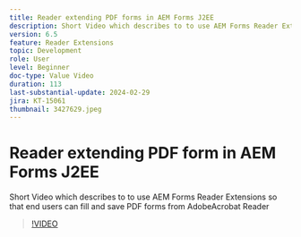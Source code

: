```yaml
---
title: Reader extending PDF forms in AEM Forms J2EE
description: Short Video which describes to to use AEM Forms Reader Extensions so that end users can fill and save PDF forms from Adobe/Acrobat Reader
version: 6.5
feature: Reader Extensions
topic: Development
role: User
level: Beginner
doc-type: Value Video
duration: 113
last-substantial-update: 2024-02-29
jira: KT-15061
thumbnail: 3427629.jpeg
---
```


# Reader extending PDF form in AEM Forms J2EE

Short Video which describes to to use AEM Forms Reader Extensions so that end users can fill and save PDF forms from AdobeAcrobat Reader

>[!VIDEO](https://video.tv.adobe.com/v/3427629/?learn=on)
